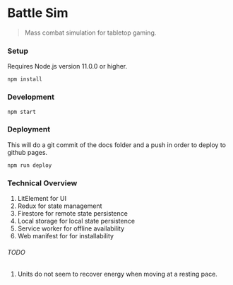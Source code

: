 # Battle Sim

> Mass combat simulation for tabletop gaming.

### Setup

Requires Node.js version 11.0.0 or higher.

`npm install`

### Development

`npm start`

### Deployment

This will do a git commit of the docs folder and a push in order to deploy to github pages.

```
npm run deploy
```

### Technical Overview

1. LitElement for UI
1. Redux for state management
1. Firestore for remote state persistence
1. Local storage for local state persistence
1. Service worker for offline availability
1. Web manifest for for installability

###### TODO

1. Units do not seem to recover energy when moving at a resting pace.
